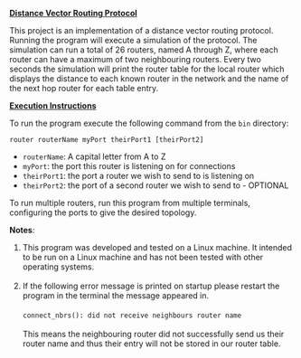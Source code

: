 **<ins>Distance Vector Routing Protocol</ins>**

This project is an implementation of a distance vector routing protocol.
Running the program will execute a simulation of the protocol.
The simulation can run a total of 26 routers, named A through Z, where each router
can have a maximum of two neighbouring routers. Every two seconds the simulation will
print the router table for the local router which displays the distance to each known
router in the network and the name of the next hop router for
each table entry.

**<ins>Execution Instructions</ins>**

To run the program execute the following command from the `bin` directory:

`router routerName myPort theirPort1 [theirPort2]`

- `routerName`: A capital letter from A to Z
- `myPort`: the port this router is listening on for connections
- `theirPort1`: the port a router we wish to send to is listening on
- `theirPort2`: the port of a second router we wish to send to - OPTIONAL

To run multiple routers, run this program from multiple terminals, configuring the ports to give the desired topology.

**Notes**:
1. This program was developed and tested on a Linux machine. It intended to be run on a Linux machine and has not 
   been tested with other operating systems.
   <br></br>
2. If the following error message is printed on startup please restart the 
   program in the terminal the message appeared in. 
    <br></br>
   `connect_nbrs(): did not receive neighbours router name`
   <br></br> 
   This means the neighbouring router did not successfully send us their router name and thus their entry will 
   not be stored in our router table.
   
